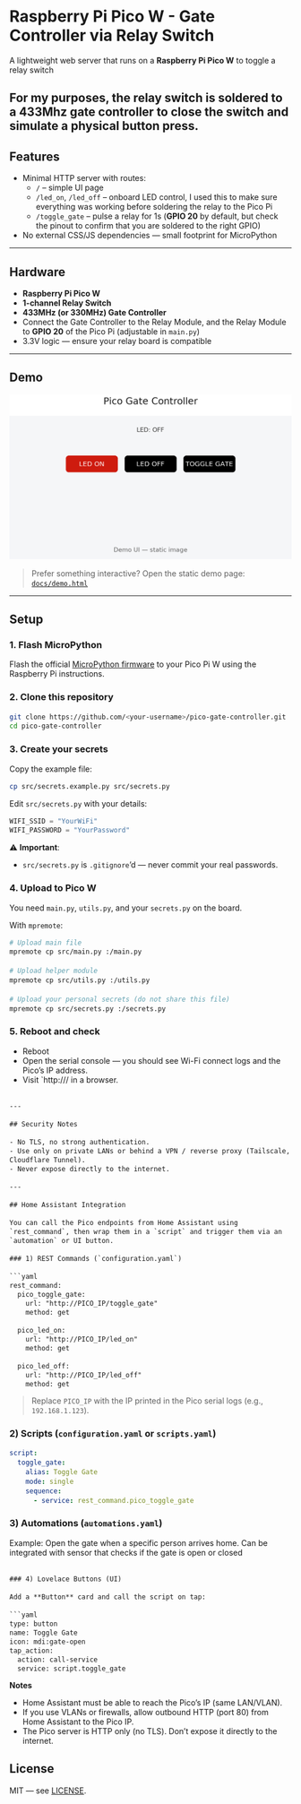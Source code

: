 # Raspberry Pi Pico W - Gate Controller via Relay Switch

A lightweight web server that runs on a **Raspberry Pi Pico W** to toggle a relay switch

For my purposes, the relay switch is soldered to a 433Mhz gate controller to close the switch and simulate a physical button press.
---

## Features

- Minimal HTTP server with routes:
  - `/` – simple UI page
  - `/led_on`, `/led_off` – onboard LED control, I used this to make sure everything was working before soldering the relay to the Pico Pi
  - `/toggle_gate` – pulse a relay for 1s (**GPIO 20** by default, but check the pinout to confirm that you are soldered to the right GPIO) 
- No external CSS/JS dependencies — small footprint for MicroPython

---

## Hardware

- **Raspberry Pi Pico W**
- **1-channel Relay Switch**
- **433MHz (or 330MHz) Gate Controller**
- Connect the Gate Controller to the Relay Module, and the Relay Module to **GPIO 20** of the Pico Pi (adjustable in `main.py`)
- 3.3V logic — ensure your relay board is compatible
---

## Demo

![Pico Gate Controller UI](docs/demo_screenshot.png)

> Prefer something interactive? Open the static demo page: [`docs/demo.html`](docs/demo.html)

---

## Setup

### 1. Flash MicroPython
Flash the official [MicroPython firmware](https://micropython.org/download/rp2-pico-w/) to your Pico Pi W using the Raspberry Pi instructions.

### 2. Clone this repository
```bash
git clone https://github.com/<your-username>/pico-gate-controller.git
cd pico-gate-controller
```

### 3. Create your secrets
Copy the example file:
```bash
cp src/secrets.example.py src/secrets.py
```

Edit `src/secrets.py` with your details:
```python
WIFI_SSID = "YourWiFi"
WIFI_PASSWORD = "YourPassword"

```

⚠️ **Important**:  
- `src/secrets.py` is `.gitignore`’d — never commit your real passwords.

### 4. Upload to Pico W
You need `main.py`, `utils.py`, and your `secrets.py` on the board.  

With `mpremote`:
```bash
# Upload main file
mpremote cp src/main.py :/main.py

# Upload helper module
mpremote cp src/utils.py :/utils.py

# Upload your personal secrets (do not share this file)
mpremote cp src/secrets.py :/secrets.py
```


### 5. Reboot and check
- Reboot
- Open the serial console — you should see Wi-Fi connect logs and the Pico’s IP address.  
- Visit `http://<pico-ip>/ in a browser.  
```

---

## Security Notes

- No TLS, no strong authentication.
- Use only on private LANs or behind a VPN / reverse proxy (Tailscale, Cloudflare Tunnel).
- Never expose directly to the internet.

---

## Home Assistant Integration

You can call the Pico endpoints from Home Assistant using `rest_command`, then wrap them in a `script` and trigger them via an `automation` or UI button.

### 1) REST Commands (`configuration.yaml`)

```yaml
rest_command:
  pico_toggle_gate:
    url: "http://PICO_IP/toggle_gate"
    method: get

  pico_led_on:
    url: "http://PICO_IP/led_on"
    method: get

  pico_led_off:
    url: "http://PICO_IP/led_off"
    method: get
```

> Replace `PICO_IP` with the IP printed in the Pico serial logs (e.g., `192.168.1.123`).

### 2) Scripts (`configuration.yaml` or `scripts.yaml`)

```yaml
script:
  toggle_gate:
    alias: Toggle Gate
    mode: single
    sequence:
      - service: rest_command.pico_toggle_gate
```

### 3) Automations (`automations.yaml`)

Example: Open the gate when a specific person arrives home.
Can be integrated with sensor that checks if the gate is open or closed

```

### 4) Lovelace Buttons (UI)

Add a **Button** card and call the script on tap:

```yaml
type: button
name: Toggle Gate
icon: mdi:gate-open
tap_action:
  action: call-service
  service: script.toggle_gate
```

**Notes**

- Home Assistant must be able to reach the Pico’s IP (same LAN/VLAN).
- If you use VLANs or firewalls, allow outbound HTTP (port 80) from Home Assistant to the Pico IP.
- The Pico server is HTTP only (no TLS). Don’t expose it directly to the internet.

## License

MIT — see [LICENSE](./LICENSE).

